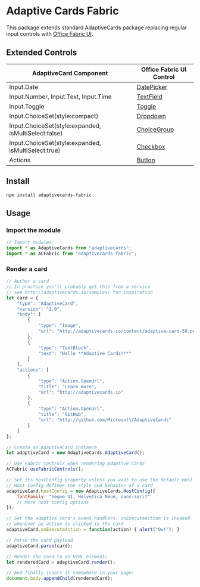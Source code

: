 # Adaptive Cards Fabric

This package extends standard AdaptiveCards package replacing regular input controls with [Office Fabric UI](https://developer.microsoft.com/en-us/fabric#/controls/web).

## Extended Controls

| AdaptiveCard Component | Office Fabric UI Control |
|------------------------|--------------------------|
| Input.Date             |[DatePicker](https://developer.microsoft.com/en-us/fabric#/controls/web/datepicker)|
| Input.Number, Input.Text, Input.Time|[TextField](https://developer.microsoft.com/en-us/fabric#/controls/web/textfield)|
| Input.Toggle           |[Toggle](https://developer.microsoft.com/en-us/fabric#/controls/web/toggle)|
| Input.ChoiceSet(style:compact)|[Dropdown](https://developer.microsoft.com/en-us/fabric#/controls/web/dropdown)|
| Input.ChoiceSet(style:expanded, isMultiSelect:false)|[ChoiceGroup](https://developer.microsoft.com/en-us/fabric#/controls/web/choicegroup)|
| Input.ChoiceSet(style:expanded, isMultiSelect:true)|[Checkbox](https://developer.microsoft.com/en-us/fabric#/controls/web/checkbox)|
| Actions                |[Button](https://developer.microsoft.com/en-us/fabric#/controls/web/button)|

## Install

```console
npm install adaptivecards-fabric
```

## Usage

### Import the module

```js
// Import modules:
import * as AdaptiveCards from "adaptivecards";
import * as ACFabric from "adaptivecards-fabric";
```

### Render a card

```js
// Author a card
// In practice you'll probably get this from a service
// see http://adaptivecards.io/samples/ for inspiration
let card = {
    "type": "AdaptiveCard",
    "version": "1.0",
    "body": [
        {
            "type": "Image",
            "url": "http://adaptivecards.io/content/adaptive-card-50.png"
        },
        {
            "type": "TextBlock",
            "text": "Hello **Adaptive Cards!**"
        }
    ],
    "actions": [
        {
            "type": "Action.OpenUrl",
            "title": "Learn more",
            "url": "http://adaptivecards.io"
        },
        {
            "type": "Action.OpenUrl",
            "title": "GitHub",
            "url": "http://github.com/Microsoft/AdaptiveCards"
        }
    ]
};

// Create an AdaptiveCard instance
let adaptiveCard = new AdaptiveCards.AdaptiveCard();

// Use Fabric controls when rendering Adaptive Cards
ACFabric.useFabricControls();

// Set its hostConfig property unless you want to use the default Host Config
// Host Config defines the style and behavior of a card
adaptiveCard.hostConfig = new AdaptiveCards.HostConfig({
    fontFamily: "Segoe UI, Helvetica Neue, sans-serif"
    // More host config options
});

// Set the adaptive card's event handlers. onExecuteAction is invoked
// whenever an action is clicked in the card
adaptiveCard.onExecuteAction = function(action) { alert("Ow!"); }

// Parse the card payload
adaptiveCard.parse(card);

// Render the card to an HTML element:
let renderedCard = adaptiveCard.render();

// And finally insert it somewhere in your page:
document.body.appendChild(renderedCard);
```
